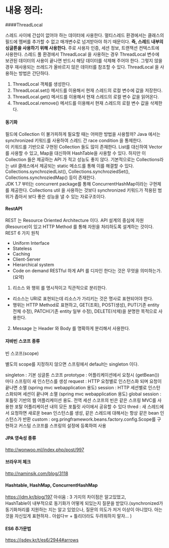 내용 정리:
======
####ThreadLocal

스레드 사이에 간섭이 없어야 하는 데이터에 사용한다. 멀티스레드 환경에서는 클래스의 필드에 멤버를 추가할 수 없고 매개변수로 넘겨받아야 하기 때문이다. **즉, 스레드 내부의 싱글톤을 사용하기 위해 사용한다.** 주로 사용자 인증, 세션 정보, 트랜잭션 컨텍스트에 사용한다.
스레드 풀 환경에서 ThreadLocal 을 사용하는 경우 ThreadLocal 변수에 보관된 데이터의 사용이 끝나면 반드시 해당 데이터를 삭제해 주어야 한다. 그렇지 않을 경우 재사용되는 쓰레드가 올바르지 않은 데이터를 참조할 수 있다.
ThreadLocal 을 사용하는 방법은 간단하다.
1. ThreadLocal 객체를 생성한다.
2. ThreadLocal.set() 메서드를 이용해서 현재 스레드의 로컬 변수에 값을 저장한다.
3. ThreadLocal.get() 메서드를 이용해서 현재 스레드의 로컬 변수 값을 읽어온다.
4. ThreadLocal.remove() 메서드를 이용해서 현재 스레드의 로컬 변수 값을 삭제한다.

#### 동기화
필드에 Collection 이 불가피하게 필요할 때는 어떠한 방법을 사용할까? Java 에서는 synchronized 키워드를 사용하여 스레드 간 race condition 을 통제한다.  
이 키워드를 기반으로 구현된 Collection 들도 많이 존재한다. List를 대신하여 Vector를 사용할 수 있고, Map을 대신하여 HashTable을 사용할 수 있다. 하지만 이 Collection 들은 제공하는 API 가 적고 성능도 좋지 않다.
기본적으로는 Collections라는 util 클래스에서 제공되는 static 메소드를 통해 이를 해결할 수 있다.  
Collections.synchroziedList(), Collections.synchroziedSet(), Collections.synchroziedMap() 등이 존재한다.   
JDK 1.7 부터는 concurrent package를 통해 ConcurrentHashMap이라는 구현체를 제공한다. Collections util 을 사용하는 것보다 synchronized 키워드가 적용된 범위가 좁아서 보다 좋은 성능을 낼 수 있는 자료구조이다.

#### RestAPI
REST 는 Resource Oriented Architecture 이다. API 설계의 중심에 자원(Resource)이 있고 HTTP Method 를 통해 자원을 처리하도록 설계하는 것이다.
REST 6 가지 원칙

* Uniform Interface
* Stateless
* Caching
* Client-Server
* Hierarchical system
* Code on demand
RESTful 하게 API 를 디자인 한다는 것은 무엇을 의미하는가.(요약)

1. 리소스 와 행위 를 명시적이고 직관적으로 분리한다.
* 리소스는 URI로 표현되는데 리소스가 가리키는 것은 명사로 표현되어야 한다.
* 행위는 HTTP Method로 표현하고, GET(조회), POST(생성), PUT(기존 entity 전체 수정), PATCH(기존 entity 일부 수정), DELETE(삭제)을 분명한 목적으로 사용한다.
2. Message 는 Header 와 Body 를 명확하게 분리해서 사용한다.

#### 자바빈 스코프 종류
빈 스코프(scope)

별도의 scope를 지정하지 않으면 스프링에서 default는 singleton 이다.

singleton : 기본 싱글톤 스코프
prototype : 어플리케이션에서 요청시 (getBean()) 마다 스프링이 새 인스턴스를 생성
request : HTTP 요청별로 인스턴스화 되며 요청이 끝나면 소멸 (spring mvc webapplication 용도)
session : HTTP 세션별로 인스턴스화되며 세션이 끝나며 소멸 (spring mvc webapplication 용도)
global session : 포틀릿 기반의 웹 어플리케이션 용도. 전역 세션 스코프의 빈은 같은 스프링 MVC를 사용한 포탈 어플리케이션 내의 모든 포틀릿 사이에서 공유할 수 있다
thred : 새 스레드에서 요청하면 새로운 bean 인스턴스를 생성, 같은 스레드에 대해서는 항상 같은 bean 인스턴스가 반환
custom : org.pringframework.beans.factory.config.Scope를 구현하고 커스텀 스코프를 스프링의 설정에 등록하여 사용

#### JPA 영속성 종류
http://wonwoo.ml/index.php/post/997

#### 브라우저 체크
http://naminsik.com/blog/3118

#### Hashtable, HashMap, ConcurrentHashMap 
https://jdm.kr/blog/197
아쉬움 : 3 가지의 차이점은 알고있었고,    
HashTable이 내부적으로 동기화가 어떻게 되있는지 질문을 받았다.(synchronized가 동기화처리를 지원하는 지는 알고 있었으나, 질문의 의도가 저거 이상이 아니었다. 아는 것을 자신있게 표현하자.. 아쉽다ㅠ + 틀리더라도 두려워하지 말자...  )  

#### ES6 추가문법
https://jsdev.kr/t/es6/2944#arrows
